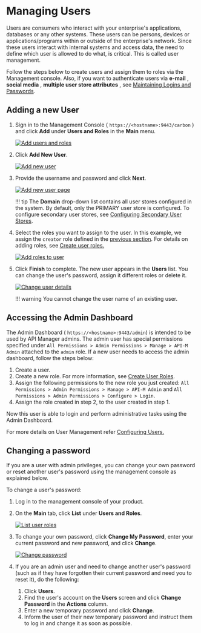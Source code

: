 # Managing Users

Users are consumers who interact with your enterprise's applications, databases or any other systems. These users can be persons, devices or applications/programs within or outside of the enterprise's network. Since these users interact with internal systems and access data, the need to define which user is allowed to do what, is critical. This is called user management.

Follow the steps below to create users and assign them to roles via the Management console. Also, if you want to authenticate users via **e-mail** , **social media** , **multiple user store attributes** , see [Maintaining Logins and Passwords]({{base_path}}/install-and-setup/setup/security/logins-and-passwords/maintaining-logins-and-passwords/#maintaining-logins-and-passwords).

## Adding a new User

1.  Sign in to the Management Console ( `https://<hostname>:9443/carbon` ) and click **Add** under **Users and Roles** in the **Main** menu.

    [![Add users and roles]({{base_path}}/assets/img/administer/add-users-and-roles.png)]({{base_path}}/assets/img/administer/add-users-and-roles.png)   
    
2.  Click **Add New User**.

    [![Add new user]({{base_path}}/assets/img/administer/add-new-user.png)]({{base_path}}/assets/img/administer/add-new-user.png)

3.  Provide the username and password and click **Next**.

    [![Add new user page]({{base_path}}/assets/img/administer/add-new-user-page.png)]({{base_path}}/assets/img/administer/add-new-user-page.png)

    !!! tip
            The **Domain** drop-down list contains all user stores configured in the system. By default, only the PRIMARY user store is configured. To configure secondary user stores, see [Configuring Secondary User Stores]({{base_path}}/administer/product-administration/managing-users-and-roles/managing-user-stores/configuring-secondary-user-stores/).

4.  Select the roles you want to assign to the user. In this example, we assign the `creator` role defined in the [previous section](managing-user-roles.md). For details on adding roles, see [Create user roles.]({{base_path}}/administer/managing-users-and-roles/managing-user-roles/#create-user-roles)

    [![Add roles to user]({{base_path}}/assets/img/administer/add-roles-to-user.png)]({{base_path}}/assets/img/administer/add-roles-to-user.png)

5.  Click **Finish** to complete.
    The new user appears in the **Users** list. You can change the user's password, assign it different roles or delete it.

    [![Change user details]({{base_path}}/assets/img/administer/change-user-details.png)]({{base_path}}/assets/img/administer/change-user-details.png)

    !!! warning
        You cannot change the user name of an existing user.

## Accessing the Admin Dashboard

The Admin Dashboard ( `https://<hostname>:9443/admin`) is intended to be used by API Manager admins. The admin user has special permissions specified under `All Permissions > Admin Permissions > Manage > API-M Admin` attached to the `admin` role. If a new user needs to access the admin dashboard, follow the steps below:

1.  Create a user.
2.  Create a new role. For more information, see [Create User Roles]({{base_path}}/administer/managing-users-and-roles/managing-user-roles/#create-user-roles).
3.  Assign the following permissions to the new role you just created: `All Permissions > Admin Permissions > Manage > API-M Admin` and `All Permissions > Admin Permissions > Configure > Login`.
4.  Assign the role created in step 2, to the user created in step 1.

Now this user is able to login and perform administrative tasks using the Admin Dashboard.

For more details on User Management refer [Configuring Users.](https://is.docs.wso2.com/en/5.10.0/learn/configuring-users/)

## Changing a password

If you are a user with admin privileges, you can change your own password or reset another user's password using the management console as explained below.

To change a user's password:

1. Log in to the management console of your product.
2. On the **Main** tab, click **List** under **Users and Roles**.

    [![List user roles]({{base_path}}/assets/img/administer/list-user-roles.png)]({{base_path}}/assets/img/administer/list-user-roles.png)

3. To change your own password, click **Change My Password**, enter your current password and new password, and click **Change**.

    [![Change password]({{base_path}}/assets/img/administer/change-password.png)]({{base_path}}/assets/img/administer/change-password.png)

4. If you are an admin user and need to  change another user's password (such as if they have forgotten their current password and need you to reset it), do the following:
    1. Click **Users**.
    2. Find the user's account on the **Users** screen and click **Change Password** in the **Actions** column.
    3. Enter a new temporary password and click **Change**.
    4. Inform the user of their new temporary password and instruct them to log in and change it as soon as possible.
